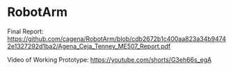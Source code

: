 # RobotArm

Final Report: https://github.com/cagena/RobotArm/blob/cdb2672b1c400aa823a34b94742e1327292d1ba2/Agena_Ceja_Tenney_ME507_Report.pdf

Video of Working Prototype: https://youtube.com/shorts/G3eh66s_egA



